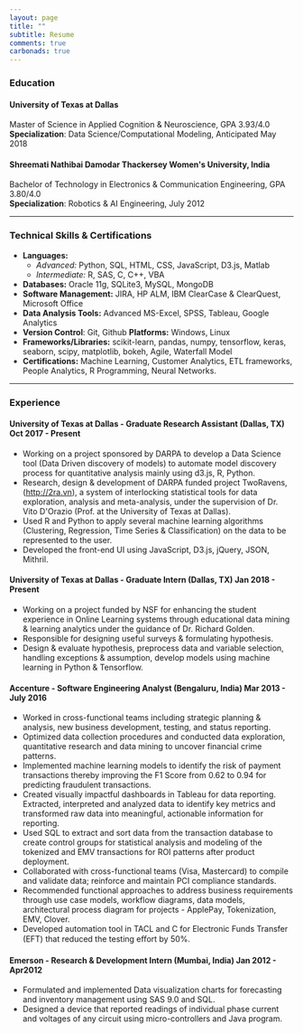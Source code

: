 ```yaml
---
layout: page
title: ""
subtitle: Resume
comments: true
carbonads: true
---
```


### Education

#### <span class="fa fa-graduation-cap about-icon"></span>  University of Texas at Dallas 

Master of Science in Applied Cognition & Neuroscience, GPA 3.93/4.0   
**Specialization**: Data Science/Computational Modeling, Anticipated May 2018

#### <span class="fa fa-graduation-cap about-icon"></span>  Shreemati Nathibai Damodar Thackersey Women's University, India 

Bachelor of Technology in Electronics & Communication Engineering, GPA 3.80/4.0   
**Specialization**: Robotics & AI Engineering, July 2012

---

### Technical Skills & Certifications

- **Languages:** 
  - *Advanced:* Python, SQL, HTML, CSS, JavaScript, D3.js, Matlab 
  - *Intermediate:* R, SAS, C, C++, VBA
- **Databases:** Oracle 11g, SQLite3, MySQL, MongoDB                           
- **Software Management:** JIRA, HP ALM, IBM ClearCase & ClearQuest, Microsoft Office  
- **Data Analysis Tools:** Advanced MS-Excel, SPSS, Tableau, Google Analytics  
- **Version Control**: Git, Github    **Platforms:** Windows, Linux  
- **Frameworks/Libraries:** scikit-learn, pandas, numpy, tensorflow, keras, seaborn, scipy, matplotlib, bokeh, Agile, Waterfall Model  
- **Certifications:** Machine Learning, Customer Analytics, ETL frameworks, People Analytics, R Programming, Neural Networks.

---

### Experience


#### <span class="fa fa-briefcase about-icon"></span>  University of Texas at Dallas - Graduate Research Assistant          (Dallas, TX)   Oct 2017 - Present
- Working on a project sponsored by DARPA to develop a Data Science tool (Data Driven discovery of models) to automate model discovery process for quantitative analysis mainly using d3.js, R, Python.
- Research, design & development of DARPA funded project TwoRavens, (http://2ra.vn), a system of interlocking statistical tools for data exploration, analysis and meta-analysis, under the supervision of Dr. Vito D'Orazio (Prof. at the University of Texas at Dallas).  
- Used R and Python to apply several machine learning algorithms (Clustering, Regression, Time Series & Classification) on the data to be represented to the user.  
- Developed the front-end UI using JavaScript, D3.js, jQuery, JSON, Mithril. 


#### <span class="fa fa-briefcase about-icon"></span>  University of Texas at Dallas - Graduate Intern          (Dallas, TX)   Jan 2018 - Present
- Working on a project funded by NSF for enhancing the student experience in Online Learning systems through educational data mining & learning analytics under the guidance of Dr. Richard Golden.
- Responsible for designing useful surveys & formulating hypothesis.  
- Design & evaluate hypothesis, preprocess data and variable selection, handling exceptions & assumption, develop models using machine learning in Python & Tensorflow.  


#### <span class="fa fa-briefcase about-icon"></span>  Accenture - Software Engineering Analyst          (Bengaluru, India)   Mar 2013 - July 2016
- Worked in cross-functional teams including strategic planning & analysis, new business development, testing, and status reporting.
- Optimized data collection procedures and conducted data exploration, quantitative research and data mining to uncover financial crime patterns.
- Implemented machine learning models to identify the risk of payment transactions thereby improving the F1 Score from 0.62 to 0.94 for predicting fraudulent transactions.  
- Created visually impactful dashboards in Tableau for data reporting. Extracted, interpreted and analyzed data to identify key metrics and transformed raw data into meaningful, actionable information for reporting.  
- Used SQL to extract and sort data from the transaction database to create control groups for statistical analysis and modeling of the tokenized and EMV transactions for ROI patterns after product deployment.  
- Collaborated with cross-functional teams (Visa, Mastercard) to compile and validate data; reinforce and maintain PCI compliance standards. 
- Recommended functional approaches to address business requirements through use case models, workflow diagrams, data models, architectural process diagram for projects - ApplePay, Tokenization, EMV, Clover. 
- Developed automation tool in TACL and C for Electronic Funds Transfer (EFT) that reduced the testing eﬀort by 50%.


#### <span class="fa fa-briefcase about-icon"></span>  Emerson - Research & Development Intern          (Mumbai, India)   Jan 2012 - Apr2012

-  Formulated and implemented Data visualization charts for forecasting and inventory management using SAS 9.0 and SQL.
-  Designed a device that reported readings of individual phase current and voltages of any circuit using micro-controllers and Java program. 
